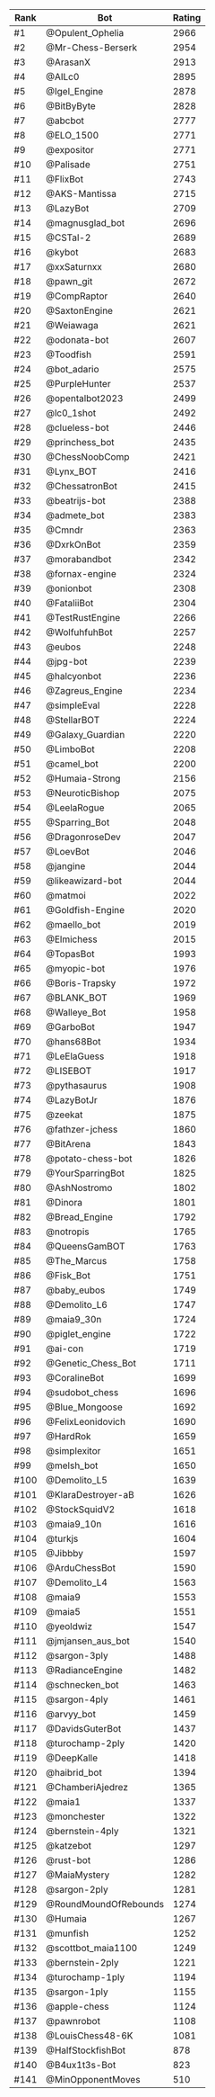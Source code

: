 Rank|Bot|Rating
---|---|---
#1|@Opulent_Ophelia|2966
#2|@Mr-Chess-Berserk|2954
#3|@ArasanX|2913
#4|@AILc0|2895
#5|@Igel_Engine|2878
#6|@BitByByte|2828
#7|@abcbot|2777
#8|@ELO_1500|2771
#9|@expositor|2771
#10|@Palisade|2751
#11|@FlixBot|2743
#12|@AKS-Mantissa|2715
#13|@LazyBot|2709
#14|@magnusglad_bot|2696
#15|@CSTal-2|2689
#16|@kybot|2683
#17|@xxSaturnxx|2680
#18|@pawn_git|2672
#19|@CompRaptor|2640
#20|@SaxtonEngine|2621
#21|@Weiawaga|2621
#22|@odonata-bot|2607
#23|@Toodfish|2591
#24|@bot_adario|2575
#25|@PurpleHunter|2537
#26|@opentalbot2023|2499
#27|@lc0_1shot|2492
#28|@clueless-bot|2446
#29|@princhess_bot|2435
#30|@ChessNoobComp|2421
#31|@Lynx_BOT|2416
#32|@ChessatronBot|2415
#33|@beatrijs-bot|2388
#34|@admete_bot|2383
#35|@Cmndr|2363
#36|@DxrkOnBot|2359
#37|@morabandbot|2342
#38|@fornax-engine|2324
#39|@onionbot|2308
#40|@FataliiBot|2304
#41|@TestRustEngine|2266
#42|@WolfuhfuhBot|2257
#43|@eubos|2248
#44|@jpg-bot|2239
#45|@halcyonbot|2236
#46|@Zagreus_Engine|2234
#47|@simpleEval|2228
#48|@StellarBOT|2224
#49|@Galaxy_Guardian|2220
#50|@LimboBot|2208
#51|@camel_bot|2200
#52|@Humaia-Strong|2156
#53|@NeuroticBishop|2075
#54|@LeelaRogue|2065
#55|@Sparring_Bot|2048
#56|@DragonroseDev|2047
#57|@LoevBot|2046
#58|@jangine|2044
#59|@likeawizard-bot|2044
#60|@matmoi|2022
#61|@Goldfish-Engine|2020
#62|@maello_bot|2019
#63|@Elmichess|2015
#64|@TopasBot|1993
#65|@myopic-bot|1976
#66|@Boris-Trapsky|1972
#67|@BLANK_BOT|1969
#68|@Walleye_Bot|1958
#69|@GarboBot|1947
#70|@hans68Bot|1934
#71|@LeElaGuess|1918
#72|@LISEBOT|1917
#73|@pythasaurus|1908
#74|@LazyBotJr|1876
#75|@zeekat|1875
#76|@fathzer-jchess|1860
#77|@BitArena|1843
#78|@potato-chess-bot|1826
#79|@YourSparringBot|1825
#80|@AshNostromo|1802
#81|@Dinora|1801
#82|@Bread_Engine|1792
#83|@notropis|1765
#84|@QueensGamBOT|1763
#85|@The_Marcus|1758
#86|@Fisk_Bot|1751
#87|@baby_eubos|1749
#88|@Demolito_L6|1747
#89|@maia9_30n|1724
#90|@piglet_engine|1722
#91|@ai-con|1719
#92|@Genetic_Chess_Bot|1711
#93|@CoralineBot|1699
#94|@sudobot_chess|1696
#95|@Blue_Mongoose|1692
#96|@FelixLeonidovich|1690
#97|@HardRok|1659
#98|@simplexitor|1651
#99|@melsh_bot|1650
#100|@Demolito_L5|1639
#101|@KlaraDestroyer-aB|1626
#102|@StockSquidV2|1618
#103|@maia9_10n|1616
#104|@turkjs|1604
#105|@Jibbby|1597
#106|@ArduChessBot|1590
#107|@Demolito_L4|1563
#108|@maia9|1553
#109|@maia5|1551
#110|@yeoldwiz|1547
#111|@jmjansen_aus_bot|1540
#112|@sargon-3ply|1488
#113|@RadianceEngine|1482
#114|@schnecken_bot|1463
#115|@sargon-4ply|1461
#116|@arvyy_bot|1459
#117|@DavidsGuterBot|1437
#118|@turochamp-2ply|1420
#119|@DeepKalle|1418
#120|@haibrid_bot|1394
#121|@ChamberiAjedrez|1365
#122|@maia1|1337
#123|@monchester|1322
#124|@bernstein-4ply|1321
#125|@katzebot|1297
#126|@rust-bot|1286
#127|@MaiaMystery|1282
#128|@sargon-2ply|1281
#129|@RoundMoundOfRebounds|1274
#130|@Humaia|1267
#131|@munfish|1252
#132|@scottbot_maia1100|1249
#133|@bernstein-2ply|1221
#134|@turochamp-1ply|1194
#135|@sargon-1ply|1155
#136|@apple-chess|1124
#137|@pawnrobot|1108
#138|@LouisChess48-6K|1081
#139|@HalfStockfishBot|878
#140|@B4ux1t3s-Bot|823
#141|@MinOpponentMoves|510
